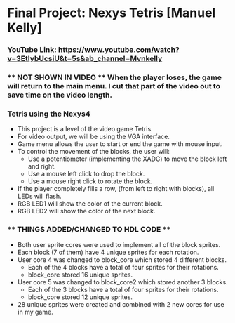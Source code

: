 # Final Project: Nexys Tetris [Manuel Kelly]
### YouTube Link: https://www.youtube.com/watch?v=3EtIybUcsiU&t=5s&ab_channel=Mvnkelly
### ** NOT SHOWN IN VIDEO ** When the player loses, the game will return to the main menu. I cut that part of the video out to save time on the video length.
### Tetris using the Nexys4
* This project is a level of the video game Tetris. 
* For video output, we will be using the VGA interface.
* Game menu allows the user to start or end the game with mouse input.
* To control the movement of the blocks, the user will:
  * Use a potentiometer (implementing the XADC) to move the block left and right.
  * Use a mouse left click to drop the block.
  * Use a mouse right click to rotate the block.
* If the player completely fills a row, (from left to right with blocks), all LEDs will flash.
* RGB LED1 will show the color of the current block.
* RGB LED2 will show the color of the next block.

### ** THINGS ADDED/CHANGED TO HDL CODE **
* Both user sprite cores were used to implement all of the block sprites.
* Each block (7 of them) have 4 unique sprites for each rotation.
* User core 4 was changed to block_core which stored 4 different blocks.
  * Each of the 4 blocks have a total of four sprites for their rotations.
  * block_core stored 16 unique sprites.
* User core 5 was changed to block_core2 which stored another 3 blocks.
  * Each of the 3 blocks have a total of four sprites for their rotations.
  * block_core stored 12 unique sprites.
* 28 unique sprites were created and combined with 2 new cores for use in my game.
